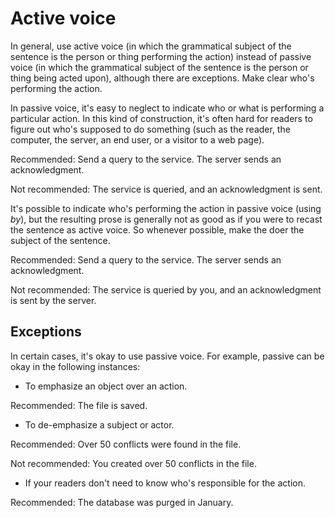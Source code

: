 





# Active voice  

In general, use active voice (in which the grammatical subject of the
sentence is the person or thing performing the action) instead of passive voice
(in which the grammatical subject of the sentence is the person or thing being
acted upon), although there are exceptions. Make clear who's performing the
action.

In passive voice, it's easy to neglect to indicate who
or what is performing a particular action. In this kind of construction, it's
often hard for readers to figure out who's supposed to do something (such as the
reader, the computer, the server, an end user, or a visitor to a web page).

Recommended: Send a query to the service.
The server sends an acknowledgment.

Not recommended: The service is queried,
and an acknowledgment is sent.

It's possible to indicate who's performing the action in passive voice (using
*by*), but the resulting prose is generally not as good as if you were to recast
the sentence as active voice. So whenever possible, make the doer the subject of
the sentence.

Recommended: Send a query to the service.
The server sends an acknowledgment.

Not recommended: The service is queried by
you, and an acknowledgment is sent by the server.


## Exceptions

In certain cases, it's okay to use passive voice. For example, passive can be
okay in the following instances:

* To emphasize an object over an action.

Recommended: The file is saved.

* To de-emphasize a subject or actor.

Recommended: Over 50 conflicts were
found in the file.

Not recommended: You created over 50
conflicts in the file.

* If your readers don't need to know who's responsible for the action.

Recommended: The database was purged
in January.






